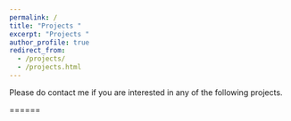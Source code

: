 ```yaml
---
permalink: /
title: "Projects "
excerpt: "Projects "
author_profile: true
redirect_from: 
  - /projects/
  - /projects.html
---
```


Please do contact me if you are interested in any of the following projects.

======
